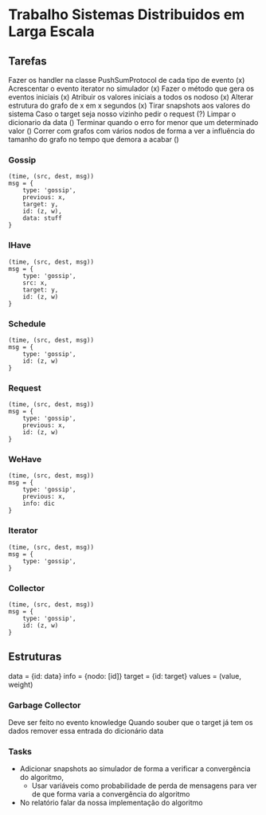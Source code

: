 # Trabalho Sistemas Distribuidos em Larga Escala

## Tarefas

Fazer os handler na classe PushSumProtocol de cada tipo de evento (x)
Acrescentar o evento iterator no simulador (x)
Fazer o método que gera os eventos iniciais (x)
Atribuir os valores iniciais a todos os nodoso (x)
Alterar estrutura do grafo de x em x segundos (x)
Tirar snapshots aos valores do sistema
Caso o target seja nosso vizinho pedir o request (?)
Limpar o dicionario da data ()
Terminar quando o erro for menor que um determinado valor ()
Correr com grafos com vários nodos de forma a ver a influência do tamanho do grafo no tempo que demora a acabar ()

### Gossip

    (time, (src, dest, msg))
    msg = {
        type: 'gossip',
        previous: x,
        target: y,
        id: (z, w),
        data: stuff
    }

### IHave

    (time, (src, dest, msg))
    msg = {
        type: 'gossip',
        src: x,
        target: y,
        id: (z, w)
    }

### Schedule

    (time, (src, dest, msg))
    msg = {
        type: 'gossip',
        id: (z, w)
    }

### Request

    (time, (src, dest, msg))
    msg = {
        type: 'gossip',
        previous: x,
        id: (z, w)
    }

### WeHave

    (time, (src, dest, msg))
    msg = {
        type: 'gossip',
        previous: x,
        info: dic
    }

### Iterator

    (time, (src, dest, msg))
    msg = {
        type: 'gossip',
    }

### Collector

    (time, (src, dest, msg))
    msg = {
        type: 'gossip',
        id: (z, w)
    }

## Estruturas

data = {id: data}
info = {nodo: [id]}
target = {id: target}
values = (value, weight)

### Garbage Collector

Deve ser feito no evento knowledge
Quando souber que o target já tem os dados remover essa entrada do dicionário data

### Tasks

* Adicionar snapshots ao simulador de forma a verificar a convergência do algoritmo, 
    * Usar variáveis como probabilidade de perda de mensagens para ver de que forma varia a convergência do algoritmo
* No relatório falar da nossa implementação do algoritmo
